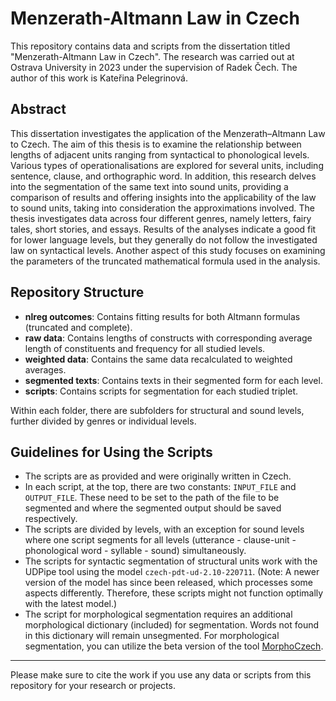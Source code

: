 # Menzerath-Altmann Law in Czech

This repository contains data and scripts from the dissertation titled "Menzerath-Altmann Law in Czech". The research was carried out at Ostrava University in 2023 under the supervision of Radek Čech. The author of this work is Kateřina Pelegrinová.

## Abstract

This dissertation investigates the application of the Menzerath–Altmann Law to Czech. The aim of this thesis is to examine the relationship between lengths of adjacent units ranging from syntactical to phonological levels. Various types of operationalisations are explored for several units, including sentence, clause, and orthographic word. In addition, this research delves into the segmentation of the same text into sound units, providing a comparison of results and offering insights into the applicability of the law to sound units, taking into consideration the approximations involved. The thesis investigates data across four different genres, namely letters, fairy tales, short stories, and essays. Results of the analyses indicate a good fit for lower language levels, but they generally do not follow the investigated law on syntactical levels. Another aspect of this study focuses on examining the parameters of the truncated mathematical formula used in the analysis.

## Repository Structure

- **nlreg outcomes**: Contains fitting results for both Altmann formulas (truncated and complete).
- **raw data**: Contains lengths of constructs with corresponding average length of constituents and frequency for all studied levels.
- **weighted data**: Contains the same data recalculated to weighted averages.
- **segmented texts**: Contains texts in their segmented form for each level.
- **scripts**: Contains scripts for segmentation for each studied triplet.

Within each folder, there are subfolders for structural and sound levels, further divided by genres or individual levels.

## Guidelines for Using the Scripts

- The scripts are as provided and were originally written in Czech.
- In each script, at the top, there are two constants: `INPUT_FILE` and `OUTPUT_FILE`. These need to be set to the path of the file to be segmented and where the segmented output should be saved respectively.
- The scripts are divided by levels, with an exception for sound levels where one script segments for all levels (utterance - clause-unit - phonological word - syllable - sound) simultaneously.
- The scripts for syntactic segmentation of structural units work with the UDPipe tool using the model `czech-pdt-ud-2.10-220711`. (Note: A newer version of the model has since been released, which processes some aspects differently. Therefore, these scripts might not function optimally with the latest model.)
- The script for morphological segmentation requires an additional morphological dictionary (included) for segmentation. Words not found in this dictionary will remain unsegmented. For morphological segmentation, you can utilize the beta version of the tool [MorphoCzech](https://morphoczech.korpus.cz/index.php).

---

Please make sure to cite the work if you use any data or scripts from this repository for your research or projects.
